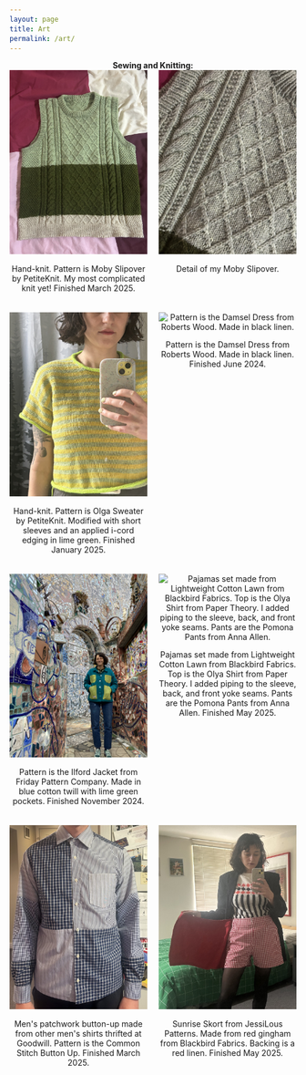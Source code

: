 ```yaml
---
layout: page
title: Art 
permalink: /art/
---
```

<div style="text-align: center;">
<strong>Sewing and Knitting:</strong>
</div>

<div class="gallery" style="display: grid; grid-template-columns: repeat(2, 1fr); gap: 20px;">


<div style="text-align: center;">
    <img src="/assets/img/IMG_2481.jpeg" alt="Pattern is Moby Slipover by PetiteKnit. My most complicated knit yet! Finished March 2025." style="width: 100%; height: auto;" />
    <p>Hand-knit. Pattern is Moby Slipover by PetiteKnit. My most complicated knit yet! Finished March 2025.</p>
  </div>

  <div style="text-align: center;">
    <img src="/assets/img/IMG_2482.jpeg" alt="Detail of my Moby Slipover." style="width: 100%; height: auto;" />
    <p>Detail of my Moby Slipover.</p>
  </div>


<div style="text-align: center;">
    <img src="/assets/img/IMG_0082.jpeg" alt="Pattern is Olga Sweater by PetiteKnit. Modified with short sleeves and an applied i-cord edging in lime green." style="width: 100%; height: auto;" />
    <p>Hand-knit. Pattern is Olga Sweater by PetiteKnit. Modified with short sleeves and an applied i-cord edging in lime green. Finished January 2025.</p>
  </div>


  <div style="text-align: center;">
    <img src="/assets/img/IMG_8698.jpeg" alt="Pattern is the Damsel Dress from Roberts Wood. Made in black linen." style="width: 100%; height: auto;" />
    <p>Pattern is the Damsel Dress from Roberts Wood. Made in black linen. Finished June 2024.</p>
  </div>

  <div style="text-align: center;">
    <img src="/assets/img/IMG_7339.jpeg" alt="Pattern is the Ilford Jacket from Friday Pattern Company. Made in blue cotton twill with lime green pockets. Finished November 2024." style="width: 100%; height: auto;" />
    <p>Pattern is the Ilford Jacket from Friday Pattern Company. Made in blue cotton twill with lime green pockets. Finished November 2024.</p>
  </div>

  <div style="text-align: center;">
    <img src="/assets/img/IMG_1958.jpeg" alt="Pajamas set made from Lightweight Cotton Lawn from Blackbird Fabrics. Top is the Olya Shirt from Paper Theory. I added piping to the sleeve, back, and front yoke seams. Pants are the Pomona Pants from Anna Allen." style="width: 100%; height: auto;" />
    <p>Pajamas set made from Lightweight Cotton Lawn from Blackbird Fabrics. Top is the Olya Shirt from Paper Theory. I added piping to the sleeve, back, and front yoke seams. Pants are the Pomona Pants from Anna Allen. Finished May 2025. </p>
  </div>

  <div style="text-align: center;">
    <img src="/assets/img/IMG_1380.jpg" alt="Men's patchwork button-up made from other men's shirts thrifted at Goodwill. Pattern is the Common Stitch Button Up." style="width: 100%; height: auto;" />
    <p>Men's patchwork button-up made from other men's shirts thrifted at Goodwill. Pattern is the Common Stitch Button Up. Finished March 2025. </p>
  </div>
  
  <div style="text-align: center;">
    <img src="/assets/img/IMG_2179.jpg" alt="Sunrise Skort from JessiLous Patterns. Made from red gingham from Blackbird Fabrics. Backing is a red linen." style="width: 100%; height: auto;" />
    <p>Sunrise Skort from JessiLous Patterns. Made from red gingham from Blackbird Fabrics. Backing is a red linen. Finished May 2025. </p>
  </div>

  

